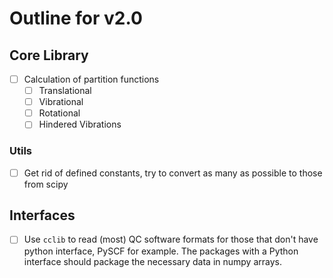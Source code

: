 # Outline for v2.0

## Core Library 
- [  ] Calculation of partition functions
    - [ ] Translational
    - [ ] Vibrational
    - [ ] Rotational
    - [ ] Hindered Vibrations

### Utils
- [ ] Get rid of defined constants, try to convert as many as possible to those from scipy

## Interfaces
- [ ] Use `cclib` to read (most) QC software formats for those that don't have python interface, PySCF for example. The packages with a Python interface should package the necessary data in numpy arrays.

